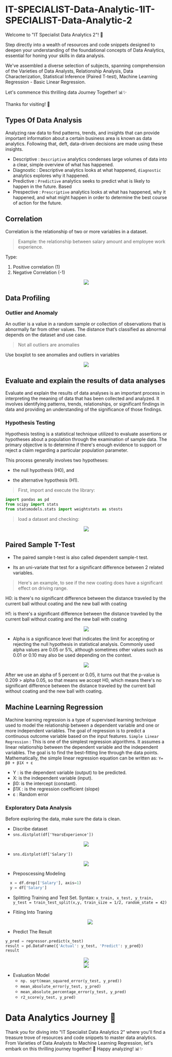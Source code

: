 # IT-SPECIALIST-Data-Analytic-1IT-SPECIALIST-Data-Analytic-2
Welcome to "IT Specialist Data Analytics 2"! 🛫

Step directly into a wealth of resources and code snippets designed to deepen your understanding of the foundational concepts of Data Analytics, essential for honing your skills in data analysis.

We've assembled a diverse selection of subjects, spanning comprehension of the Varieties of Data Analysts, Relationship Analysis, Data Characterization, Statistical Inference (Paired T-test), Machine Learning Regression - Basic Linear Regression.

Let's commence this thrilling data Journey Together! 📊✨

Thanks for visiting! 🙌

## Types Of Data Analysis
Analyzing raw data to find patterns, trends, and insights that can provide important information about a certain business area is known as data analytics. Following that, deft, data-driven decisions are made using these insights. 
- Descriptive :
  `Descriptive` analytics condenses large volumes of data into a clear, simple overview of what has happened. 
- Diagnostic : 
   Descriptive analytics looks at what happened, `diagnostic` analytics explores why it happened.
- Predictive : 
  `Predictive` analytics seeks to predict what is likely to happen in the future. Based
- Prespective : 
  `Prescriptive` analytics looks at what has happened, why it happened, and what might happen in order to determine the best course of action for the future.
  
## Correlation
Correlation is the relationship of two or more variables in a dataset.
> Example: the relationship between salary amount and employee work experience.

Type:
1. Positive correlation (1)
2. Negative Correlation (-1)

<div align="center"><img src="https://github.com/salsanssp/IT-Specialist-Data-Analytic-2/assets/166114037/cffa4c51-a097-4731-b806-c6812afe6d3e" /></div>

## Data Profiling

### Outlier and Anomaly

An outlier is a value in a random sample or collection of observations that is abnormally far from other values. The distance that’s classified as abnormal depends on the dataset and use case. 

> Not all outliers are anomalies

Use boxplot to see anomalies and outliers in variables

<div align="center"><img src="https://github.com/salsanssp/IT-Specialist-Data-Analytic-2/assets/166114037/f184f9c1-41f3-403d-a42c-8248d4485737" /></div>

## Evaluate and explain the results of data analyses
Evaluate and explain the results of data analyses is an important process in interpreting the meaning of data that has been collected and analyzed. It involves identifying patterns, trends, relationships, or significant findings in data and providing an understanding of the significance of those findings.

### Hypothesis Testing
Hypothesis testing is a statistical technique utilized to evaluate assertions or hypotheses about a population through the examination of sample data. The primary objective is to determine if there's enough evidence to support or reject a claim regarding a particular population parameter.

This process generally involves two hypotheses:

* the null hypothesis (H0), and

* the alternative hypothesis (H1).

>First, import and execute the library:
```python
import pandas as pd
from scipy import stats
from statsmodels.stats import weightstats as stests
```

>load a dataset and checking:
<div align="center"><img src="https://github.com/Vanz92x/IT-Specialist-Data-Analytics-2/assets/165736197/e7ac8f41-452b-4f51-b7f3-71b9988c10fb" /></div>

## Paired Sample T-Test
* The paired sample t-test is also called dependent sample-t test.
  
* Its an uni-variate that test for a significant difference between 2 related variables.

> Here's an example, to see if the new coating does have a significant effect on driving range.

H0: is there's no significant difference between the distance traveled by the current ball without coating and the new ball with coating

H1: is there's a significant difference between the distance traveled by the current ball without coating and the new ball with coating

<div align="center"><img src="https://github.com/Vanz92x/IT-Specialist-Data-Analytics-2/assets/165736197/8a3f43e3-0f70-44ee-801c-6a8f08dda214" /></div>

* Alpha is a significance level that indicates the limit for accepting or rejecting the null hypothesis in statistical analysis. Commonly used alpha values are 0.05 or 5%, although sometimes other values such as 0.01 or 0.10 may also be used depending on the context.

<div align="center"><img src="https://github.com/Vanz92x/IT-Specialist-Data-Analytics-2/assets/165736197/cb95e45d-6144-4d3b-9379-5f99d29f702c" /></div>

After we use an alpha of 5 percent or 0.05, it turns out that the p-value is 0.209 > alpha 0.05, so that means we accept H0, which means there's no significant difference between the distance traveled by the current ball without coating and the new ball with coating.


## Machine Learning Regression 
Machine learning regression is a type of supervised learning technique used to model the relationship between a dependent variable and one or more independent variables. The goal of regression is to predict a continuous outcome variable based on the input features. `Simple Linear Regression` : This is one of the simplest regression algorithms. It assumes a linear relationship between the dependent variable and the independent variables. The goal is to find the best-fitting line through the data points.
Mathematically, the simple linear regression equation can be written as:
`Y= β0 ​+ β1​X + ε`
- Y : is the dependent variable (output) to be predicted.
- X: is the independent variable (input).
- β0: is the intercept (constant).
- β1​X : is the regression coefficient (slope)
- ε : Random error

### Exploratory Data Analysis
Before exploring the data, make sure the data is clean. 
- Discribe dataset
- `sns.distplot(df['YearsExperience'])`
<div align="center"><img src= "https://github.com/difasafrina/IT-SPECIALIST-Data-Analytic-1IT-SPECIALIST-Data-Analytic-2/assets/113273578/a11f2132-a8ef-4d5c-ae37-e7c38b66ab78" /></div>

- `sns.distplot(df['Salary'])`
<div align="center"><img src="https://github.com/difasafrina/IT-SPECIALIST-Data-Analytic-1IT-SPECIALIST-Data-Analytic-2/assets/113273578/8bc11892-5414-4c2a-9ba2-f83d36402f06" /></div>

- Preposcessing Modeling
```python
  x = df.drop(['Salary'], axis=1)
  y = df['Salary']
```
- Splitting Training and Test Set. 
  Syntax:
  `x_train, x_test, y_train, y_test = train_test_split(x,y, train_size = 1/2, random_state = 42)`
  
- Fitiing Into Traning
  <div align="center"><img src= "https://github.com/difasafrina/IT-SPECIALIST-Data-Analytic-1IT-SPECIALIST-Data-Analytic-2/assets/113273578/c086cbd7-dd59-48b4-ae83-8379a65144df" /></div>

- Predict The Result
 ```python
y_pred = regressor.predict(x_test)
result = pd.DataFrame({'Actual': y_test, 'Predict': y_pred})
result
```
 <div align="center"><img src="https://github.com/difasafrina/IT-SPECIALIST-Data-Analytic-1IT-SPECIALIST-Data-Analytic-2/assets/113273578/eb39706c-ccdf-426f-b281-3e4b0f3fbd77"  /></div>
  <div align="center"><img src="https://github.com/difasafrina/IT-SPECIALIST-Data-Analytic-1IT-SPECIALIST-Data-Analytic-2/assets/113273578/4f6c23f1-bfd9-45b3-a010-3afb9e982378" /></div>

- Evaluation Model
   - `np. sqrt(mean_squared_error(y_test, y_pred))`
   - `mean_absolute_error(y_test, y_pred)`
   - `mean_absolute_percentage_error(y_test, y_pred)`
   - `r2_score(y_test, y_pred)`
 
 # Data Analytics Journey 🌟
Thank you for diving into "IT Specialist Data Analytics 2" where you'll find a treasure trove of resources and code snippets to master data analytics. From Varieties of Data Analysts to Machine Learning Regression, let's embark on this thrilling journey together! 🚀 Happy analyzing! 📊✨



  

